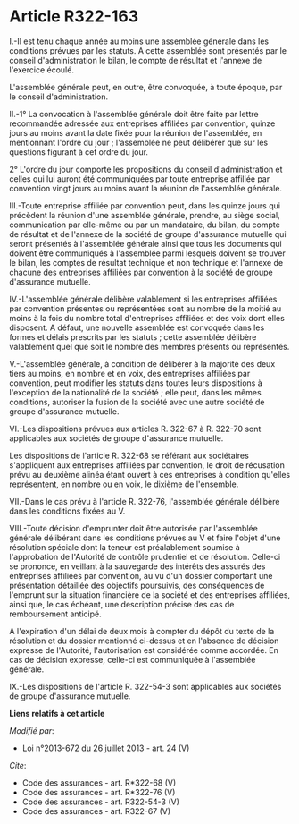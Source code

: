 # Article R322-163

I.-Il est tenu chaque année au moins une assemblée générale dans les conditions prévues par les statuts. A cette assemblée
sont présentés par le conseil d'administration le bilan, le compte de résultat et l'annexe de l'exercice écoulé. 

L'assemblée générale peut, en outre, être convoquée, à toute époque, par le conseil d'administration. 

II.-1° La convocation à l'assemblée générale doit être faite par lettre recommandée adressée aux entreprises affiliées par
convention, quinze jours au moins avant la date fixée pour la réunion de l'assemblée, en mentionnant l'ordre du jour ;
l'assemblée ne peut délibérer que sur les questions figurant à cet ordre du jour. 

2° L'ordre du jour comporte les propositions du conseil d'administration et celles qui lui auront été communiquées par toute
entreprise affiliée par convention vingt jours au moins avant la réunion de l'assemblée générale. 

III.-Toute entreprise affiliée par convention peut, dans les quinze jours qui précèdent la réunion d'une assemblée générale,
prendre, au siège social, communication par elle-même ou par un mandataire, du bilan, du compte de résultat et de l'annexe de
la société de groupe d'assurance mutuelle qui seront présentés à l'assemblée générale ainsi que tous les documents qui
doivent être communiqués à l'assemblée parmi lesquels doivent se trouver le bilan, les comptes de résultat technique et non
technique et l'annexe de chacune des entreprises affiliées par convention à la société de groupe d'assurance mutuelle. 

IV.-L'assemblée générale délibère valablement si les entreprises affiliées par convention présentes ou représentées sont au
nombre de la moitié au moins à la fois du nombre total d'entreprises affiliées et des voix dont elles disposent. A défaut,
une nouvelle assemblée est convoquée dans les formes et délais prescrits par les statuts ; cette assemblée délibère
valablement quel que soit le nombre des membres présents ou représentés. 

V.-L'assemblée générale, à condition de délibérer à la majorité des deux tiers au moins, en nombre et en voix, des
entreprises affiliées par convention, peut modifier les statuts dans toutes leurs dispositions à l'exception de la
nationalité de la société ; elle peut, dans les mêmes conditions, autoriser la fusion de la société avec une autre société de
groupe d'assurance mutuelle. 

VI.-Les dispositions prévues aux articles R. 322-67 à R. 322-70 sont applicables aux sociétés de groupe d'assurance
mutuelle. 

Les dispositions de l'article R. 322-68 se référant aux sociétaires s'appliquent aux entreprises affiliées par convention, le
droit de récusation prévu au deuxième alinéa étant ouvert à ces entreprises à condition qu'elles représentent, en nombre ou
en voix, le dixième de l'ensemble. 

VII.-Dans le cas prévu à l'article R. 322-76, l'assemblée générale délibère dans les conditions fixées au V. 

VIII.-Toute décision d'emprunter doit être autorisée par l'assemblée générale délibérant dans les conditions prévues au V et
faire l'objet d'une résolution spéciale dont la teneur est préalablement soumise à l'approbation de l'Autorité de contrôle
prudentiel et de résolution. Celle-ci se prononce, en veillant à la sauvegarde des intérêts des assurés des entreprises
affiliées par convention, au vu d'un dossier comportant une présentation détaillée des objectifs poursuivis, des conséquences
de l'emprunt sur la situation financière de la société et des entreprises affiliées, ainsi que, le cas échéant, une
description précise des cas de remboursement anticipé. 

A l'expiration d'un délai de deux mois à compter du dépôt du texte de la résolution et du dossier mentionné ci-dessus et en
l'absence de décision expresse de l'Autorité, l'autorisation est considérée comme accordée. En cas de décision expresse,
celle-ci est communiquée à l'assemblée générale. 

IX.-Les dispositions de l'article R. 322-54-3 sont applicables aux sociétés de groupe d'assurance mutuelle.

**Liens relatifs à cet article**

_Modifié par_:

  - Loi n°2013-672 du 26 juillet 2013 - art. 24 (V)

_Cite_:

  - Code des assurances - art. R*322-68 (V)
  - Code des assurances - art. R*322-76 (V)
  - Code des assurances - art. R322-54-3 (V)
  - Code des assurances - art. R322-67 (V)
